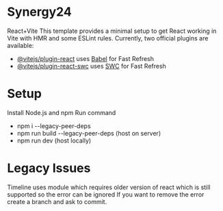 # Synergy24
React+Vite
This template provides a minimal setup to get React working in Vite with HMR and some ESLint rules.
Currently, two official plugins are available:
- [@vitejs/plugin-react](https://github.com/vitejs/vite-plugin-react/blob/main/packages/plugin-react/README.md) uses [Babel](https://babeljs.io/) for Fast Refresh
- [@vitejs/plugin-react-swc](https://github.com/vitejs/vite-plugin-react-swc) uses [SWC](https://swc.rs/) for Fast Refresh

# Setup
Install Node.js and npm
Run command
- npm i --legacy-peer-deps
- npm run build --legacy-peer-deps (host on server)
- npm run dev (host locally)

# Legacy Issues
Timeline uses module which requires older version of react which is still supported so the error can be ignored
If you want to remove the error create a branch and ask to commit.
